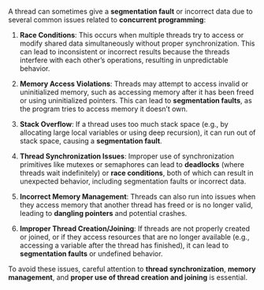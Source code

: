 A thread can sometimes give a **segmentation fault** or incorrect data due to several common issues related to **concurrent programming**:

1. **Race Conditions**: This occurs when multiple threads try to access or modify shared data simultaneously without proper synchronization. This can lead to inconsistent or incorrect results because the threads interfere with each other’s operations, resulting in unpredictable behavior.

2. **Memory Access Violations**: Threads may attempt to access invalid or uninitialized memory, such as accessing memory after it has been freed or using uninitialized pointers. This can lead to **segmentation faults**, as the program tries to access memory it doesn’t own.

3. **Stack Overflow**: If a thread uses too much stack space (e.g., by allocating large local variables or using deep recursion), it can run out of stack space, causing a **segmentation fault**.

4. **Thread Synchronization Issues**: Improper use of synchronization primitives like mutexes or semaphores can lead to **deadlocks** (where threads wait indefinitely) or **race conditions**, both of which can result in unexpected behavior, including segmentation faults or incorrect data.

5. **Incorrect Memory Management**: Threads can also run into issues when they access memory that another thread has freed or is no longer valid, leading to **dangling pointers** and potential crashes.

6. **Improper Thread Creation/Joining**: If threads are not properly created or joined, or if they access resources that are no longer available (e.g., accessing a variable after the thread has finished), it can lead to **segmentation faults** or undefined behavior.

To avoid these issues, careful attention to **thread synchronization**, **memory management**, and **proper use of thread creation and joining** is essential.
